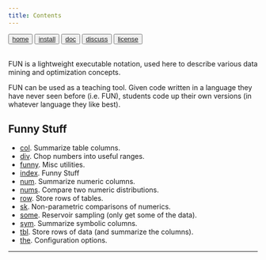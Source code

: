 ```yaml
---
title: Contents
---
```

<button class="button button1"><a href="/fun/index">home</a></button>   <button class="button button2"><a href="/fun/INSTALL">install</a></button>   <button class="button button1"><a href="/fun/ABOUT">doc</a></button>   <button class="button button2"><a href="http://github.com/timm/fun/issues">discuss</a></button>    <button class="button button1"><a href="/fun/LICENSE">license</a></button> <br>
        <br>



FUN is a lightweight executable notation, used
here to describe various data mining and optimization
concepts.

FUN  can be used as a teaching tool.
Given code written in a language they have never seen before (i.e. FUN), students
code up their own versions (in whatever language they like best).



## Funny Stuff

- [col](col.md). 
 Summarize  table columns.
- [div](div.md). 
 Chop numbers into useful ranges.
- [funny](funny.md). 
 Misc utilities.
- [index](index.md). 
 Funny Stuff
- [num](num.md). 
 Summarize numeric columns.
- [nums](nums.md). 
 Compare two numeric distributions.
- [row](row.md). 
 Store rows of tables.
- [sk](sk.md). 
 Non-parametric comparisons of numerics.
- [some](some.md). 
 Reservoir sampling (only get some of the data).
- [sym](sym.md). 
 Summarize symbolic columns.
- [tbl](tbl.md). 
 Store rows of data (and summarize the columns).
- [the](the.md). 
 Configuration options.

---

